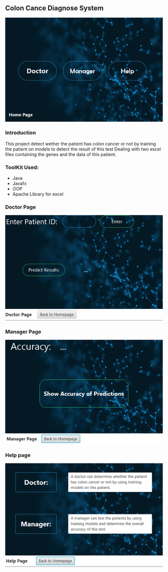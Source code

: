## Colon Cance Diagnose System

![Main Menu](/images/menu.png)

### Introduction

This project detect wether the patient has colon cancer or not by training the patient on models to detect the result of this test
Dealing with two excel files containing the genes and the data of this patient.

### ToolKit Used:
* Java
* Javafx
* OOP
* Apache Library for excel

### Doctor Page
![Doctor Page](/images/Doctor.png)

### Manager Page
![Manager Page](/images/Manager.png)

### Help page
![Help page](/images/help.png)


